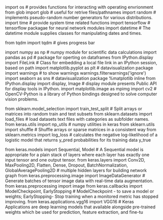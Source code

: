 import os # provides functions for interacting with operating envrionment
from glob import glob # useful for retrive files/pathnames 
import random # implements pseudo-random number generators for various distributions.
import time # provide system time related functions
import tensorflow # tensorflow packagae for neural network modules
import datetime # The datetime module supplies classes for manipulating dates and times.


from tqdm import tqdm # gives progress bar 

import numpy as np # numpy module for scientific data calculations 
import pandas as pd # package for operting on dataframes 
from IPython.display import FileLink # Class for embedding a local file link in an IPython session, based on path
import matplotlib.pyplot as plt # datavisualization package
import warnings # to show warnings
warnings.filterwarnings('ignore') 
import seaborn as sns # datavisualization package
%matplotlib inline
from IPython.display import display, Image # display module presents Public API for display tools in IPython.
import matplotlib.image as mpimg 
import cv2 # OpenCV-Python is a library of Python bindings designed to solve computer vision problems.

from sklearn.model_selection import train_test_split # Split arrays or matrices into random train and test subsets
from sklearn.datasets import load_files   # load datasets  text files with categories as subfolder names.    
from keras.utils import np_utils # numpy utilities in keras
from sklearn.utils import shuffle # Shuffle arrays or sparse matrices in a consistent way
from sklearn.metrics import log_loss # calculates the negative log-likelihood of a logistic model that returns y_pred probabilities for its training data y_true

from keras.models import Sequential, Model # A Sequential model is appropriate for a plain stack of layers where each layer has exactly one input tensor and one output tensor.
from keras.layers import Conv2D, MaxPooling2D, Flatten, Dense, Dropout, BatchNormalization, GlobalAveragePooling2D # multiple hidden layers for building network graph
from keras.preprocessing.image import ImageDataGenerator # Generate batches of tensor image data with real-time data augmentation.
from keras.preprocessing import image
from keras.callbacks import ModelCheckpoint, EarlyStopping # ModelCheckpoint - to save a model or weights;  EarlyStopping- Stop training when a monitored metric has stopped improving.
from keras.applications.vgg16 import VGG16 # Keras Applications are deep learning models that  available alongside pre-trained weights which be used for prediction, feature extraction, and fine-tu















